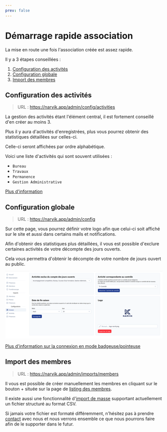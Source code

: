 ```yaml
---
prev: false
---
```


<script setup>
import RoleLevelComponent from '../../components/RoleLevelComponent.vue'
</script>

# Démarrage rapide association <RoleLevelComponent level="admin" />

La mise en route une fois l'association créée est assez rapide.

Il y a 3 étapes conseillées :

1. [Configuration des activités](#configuration-des-activites)
2. [Configuration globale](#configuration-globale)
3. [Import des membres](#import-des-membres)

## Configuration des activités
> URL : https://narvik.app/admin/config/activities

La gestion des activités étant l'élément central, il est fortement conseillé d'en créer au moins 3.

Plus il y aura d'activités d'enregistrées, plus vous pourrez obtenir des statistiques détaillées sur celles-ci.

Celle-ci seront affichées par ordre alphabétique.

Voici une liste d'activités qui sont souvent utilisées :

- `Bureau`
- `Travaux`
- `Permanence`
- `Gestion Administrative`


[Plus d'information](/frontend/docs/activites/administration)

## Configuration globale
> URL : https://narvik.app/admin/config

Sur cette page, vous pourrez définir votre logo afin que celui-ci soit affiché sur le site et aussi dans certains mails et notifications.

Afin d'obtenir des statistiques plus détaillées, il vous est possible d'exclure certaines activités de votre décompte des jours ouverts.

Cela vous permettra d'obtenir le décompte de votre nombre de jours ouvert au public.

![](./images/config-globale.png)

[Plus d'information sur la connexion en mode badgeuse/pointeuse](/frontend/docs/membres/presences.html#connexion-en-mode-badgeuse-pointeuse)

## Import des membres
> URL : https://narvik.app/admin/imports/members

Il vous est possible de créer manuellement les membres en cliquant sur le bouton + située sur la page de [listing des membres](https://narvik.app/admin/members).

Il existe aussi une fonctionnalité d'[import de masse](/frontend/docs/import#membres) supportant actuellement un fichier structuré au format CSV.

Si jamais votre fichier est formaté différemment, n'hésitez pas à prendre [contact](https://about.narvik.app/contact) avec nous et nous verrons ensemble ce que nous pourrons faire afin de le supporter dans le futur.
